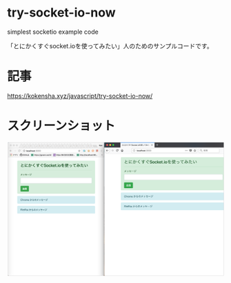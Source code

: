 # try-socket-io-now
simplest socketio example code

「とにかくすぐsocket.ioを使ってみたい」人のためのサンプルコードです。

# 記事
https://kokensha.xyz/javascript/try-socket-io-now/

# スクリーンショット
![動作画面](https://github.com/kawashimaken/try-socket-io-now/raw/master/screenshots/screenshot01.png)
